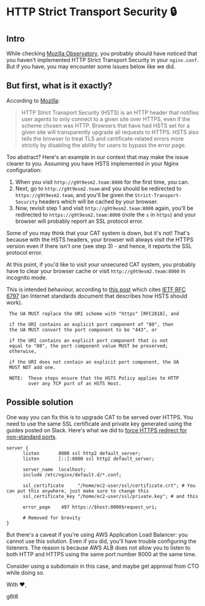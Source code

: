 # HTTP Strict Transport Security 🔒

## Intro

While checking [Mozilla Observatory](http://observatory.mozilla.org/), you probably should have noticed that you haven't implemented HTTP Strict Transport Security in your `nginx.conf`. But if you have, you may encounter some issues below like we did.

## But first, what is it exactly?

According to [Mozilla](https://infosec.mozilla.org/guidelines/web_security#http-strict-transport-security):

> HTTP Strict Transport Security (HSTS) is an HTTP header that notifies user agents to only connect to a given site over HTTPS, even if the scheme chosen was HTTP. Browsers that have had HSTS set for a given site will transparently upgrade all requests to HTTPS. HSTS also tells the browser to treat TLS and certificate-related errors more strictly by disabling the ability for users to bypass the error page.

Too abstract? Here's an example in our context that may make the issue clearer to you. Assuming you have HSTS implemented in your Nginx configuration:
1. When you visit `http://g9t9esm2.team:8000` for the first time, you can.
2. Next, go to `http://g9t9esm2.team` and you should be redirected to `https://g9t9esm2.team`, and you'll be given the `Strict-Transport-Security` headers which will be cached by your browser.
3. Now, revisit step 1 and visit `http://g9t9esm2.team:8000` again, you'll be redirected to `https://g9t9esm2.team:8000` (note the `s` in `https`) and your browser will probably report an SSL protocol error.

Some of you may think that your CAT system is down, but it's not! That's because with the HSTS headers, your browser will always visit the HTTPS version even if there isn't one (see step 3) - and hence, it reports the SSL protocol error.

At this point, if you'd like to visit your unsecured CAT system, you probably have to clear your browser cache or visit `http://g9t9esm2.team:8000` in incognito mode.

This is intended behaviour, according to [this post](https://serverfault.com/a/882331/327653) which cites [IETF RFC 6797](https://tools.ietf.org/html/rfc6797#section-8.3) (an Internet standards document that describes how HSTS should work).

     The UA MUST replace the URI scheme with "https" [RFC2818], and

     if the URI contains an explicit port component of "80", then
     the UA MUST convert the port component to be "443", or

     if the URI contains an explicit port component that is not
     equal to "80", the port component value MUST be preserved;
     otherwise,

     if the URI does not contain an explicit port component, the UA
     MUST NOT add one.

     NOTE:  These steps ensure that the HSTS Policy applies to HTTP
            over any TCP port of an HSTS Host.


## Possible solution

One way you can fix this is to upgrade CAT to be served over HTTPS. You need to use the same SSL certificate and private key generated using the guides posted on Slack. Here's what we did to [force HTTPS redirect for non-standard ports](https://ma.ttias.be/force-redirect-http-https-custom-port-nginx/).

    server {
          listen       8000 ssl http2 default_server;
          listen       [::]:8000 ssl http2 default_server;
          
          server_name  localhost;
          include /etc/nginx/default.d/*.conf;
          
          ssl_certificate     "/home/ec2-user/ssl/certificate.crt"; # You can put this anywhere, just make sure to change this
          ssl_certificate_key "/home/ec2-user/ssl/private.key"; # and this
          
          error_page    497 https://$host:8000$request_uri;
          
          # Removed for brevity
    }

But there's a caveat if you're using AWS Application Load Balancer: you cannot use this solution. Even if you did, you'll have trouble configuring the listeners. The reason is because AWS ALB does not allow you to listen to both HTTP and HTTPS using the same port number 8000 at the same time.

Consider using a subdomain in this case, and maybe get approval from CTO while doing so.

With ❤️,

g6t8
